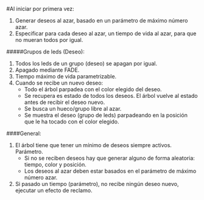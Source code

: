 #Al iniciar por primera vez:

1.	Generar deseos al azar, basado en un parámetro de máximo número azar.
2.	Especificar para cada deseo al azar, un tiempo de vida al azar, para que no mueran todos por igual.

#####Grupos de leds (Deseo):

1.	Todos los leds de un grupo (deseo) se apagan por igual.
2.	Apagado mediante FADE.
3.	Tiempo máximo de vida parametrizable.
4.	Cuando se recibe un nuevo deseo:
    - Todo el árbol parpadea con el color elegido del deseo.
    - Se recupera es estado de todos los deseos. El árbol vuelve al estado antes de recibir el deseo nuevo.
    - Se busca un hueco/grupo libre al azar.
    - Se muestra el deseo (grupo de leds) parpadeando en la posición que le ha tocado con el color elegido.

####General:

1.	El árbol tiene que tener un mínimo de deseos siempre activos. Parámetro.
    - Si no se reciben deseos hay que generar alguno de forma aleatoria: tiempo, color y posición.
    - Los deseos al azar deben estar basados en el parámetro de máximo número azar.
2.	Si pasado un tiempo (parámetro), no recibe ningún deseo nuevo, ejecutar un efecto de reclamo.

